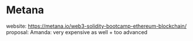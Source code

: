 # Metana

website: https://metana.io/web3-solidity-bootcamp-ethereum-blockchain/
 proposal: Amanda: very expensive as well + too advanced